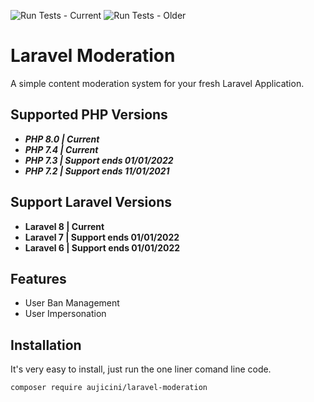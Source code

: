 ![Run Tests - Current](https://github.com/Aujicini/laravel-moderation/workflows/Run%20Tests%20-%20Current/badge.svg)
![Run Tests - Older](https://github.com/Aujicini/laravel-moderation/workflows/Run%20Tests%20-%20Older/badge.svg)

# Laravel Moderation

A simple content moderation system for your fresh Laravel Application.

## Supported PHP Versions

- <i><b>PHP 8.0 | Current</b></i>
- <i><b>PHP 7.4 | Current</b></i>
- <i><b>PHP 7.3 | Support ends 01/01/2022</b></i>
- <i><b>PHP 7.2 | Support ends 11/01/2021</b></i>

## Support Laravel Versions

- <b>Laravel 8 | Current</b>
- <b>Laravel 7 | Support ends 01/01/2022</b>
- <b>Laravel 6 | Support ends 01/01/2022</b>

## Features

- User Ban Management
- User Impersonation

## Installation

It's very easy to install, just run the one liner comand line code.

```sh
composer require aujicini/laravel-moderation
```
